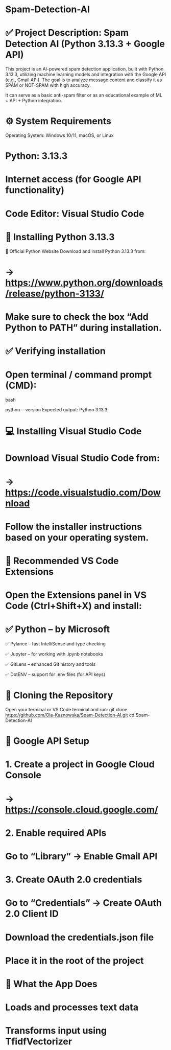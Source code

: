 # Spam-Detection-AI

# ✅ Project Description: Spam Detection AI (Python 3.13.3 + Google API)
This project is an AI-powered spam detection application, built with Python 3.13.3, utilizing machine learning models and integration with the Google API (e.g., Gmail API). The goal is to analyze message content and classify it as SPAM or NOT-SPAM with high accuracy.

It can serve as a basic anti-spam filter or as an educational example of ML + API + Python integration.



# ⚙️ System Requirements
Operating System: Windows 10/11, macOS, or Linux

# Python: 3.13.3

# Internet access (for Google API functionality)

# Code Editor: Visual Studio Code


# 🐍 Installing Python 3.13.3
🔗 Official Python Website
Download and install Python 3.13.3 from:
# -> https://www.python.org/downloads/release/python-3133/

# Make sure to check the box “Add Python to PATH” during installation.

# ✅ Verifying installation
# Open terminal / command prompt (CMD):

bash

python --version
Expected output: Python 3.13.3


# 💻 Installing Visual Studio Code
# Download Visual Studio Code from:
# -> https://code.visualstudio.com/Download

# Follow the installer instructions based on your operating system.


# 🧩 Recommended VS Code Extensions
# Open the Extensions panel in VS Code (Ctrl+Shift+X) and install:

# ✅ Python – by Microsoft

✅ Pylance – fast IntelliSense and type checking

✅ Jupyter – for working with .ipynb notebooks

✅ GitLens – enhanced Git history and tools

✅ DotENV – support for .env files (for API keys)


# 📁 Cloning the Repository
Open your terminal or VS Code terminal and run:
git clone https://github.com/Ola-Kaznowska/Spam-Detection-AI.git
cd Spam-Detection-AI

# 🔐 Google API Setup
# 1. Create a project in Google Cloud Console
# -> https://console.cloud.google.com/

# 2. Enable required APIs
# Go to “Library” → Enable Gmail API

# 3. Create OAuth 2.0 credentials
# Go to “Credentials” → Create OAuth 2.0 Client ID

# Download the credentials.json file

# Place it in the root of the project


# 🧠 What the App Does
# Loads and processes text data
# Transforms input using TfidfVectorizer
